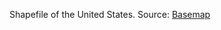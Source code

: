 Shapefile of the United States. Source: [Basemap](https://github.com/matplotlib/basemap/tree/master/examples)
